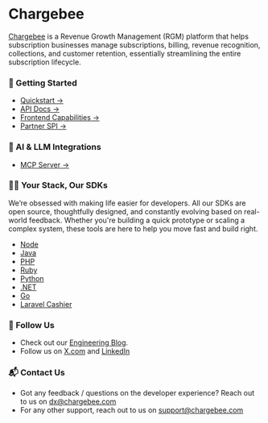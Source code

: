 # Chargebee

[Chargebee](https://www.chargebee.com) is a Revenue Growth Management (RGM) platform that helps subscription businesses manage subscriptions, billing, revenue recognition, collections, and customer retention, essentially streamlining the entire subscription lifecycle. 

### 🚀 Getting Started

- [Quickstart →](https://www.chargebee.com/tutorials/quickstart/)
- [API Docs →](https://apidocs.chargebee.com/docs/api/)
- [Frontend Capabilities →](https://www.chargebee.com/checkout-portal-docs/)
- [Partner SPI →](https://spidocs.chargebee.com/api-reference/partner-spi/overview)


### 🧠 AI & LLM Integrations

- [MCP Server →](https://github.com/chargebee/agentkit/tree/main/modelcontextprotocol)

### 👨‍💻 Your Stack, Our SDKs

We’re obsessed with making life easier for developers. All our SDKs are open source, thoughtfully designed, and constantly evolving based on real-world feedback. Whether you're building a quick prototype or scaling a complex system, these tools are here to help you move fast and build right.

- [Node](https://github.com/chargebee/chargebee-node)
- [Java](https://github.com/chargebee/chargebee-java)
- [PHP](https://github.com/chargebee/chargebee-php)
- [Ruby](https://github.com/chargebee/chargebee-ruby)
- [Python](https://github.com/chargebee/chargebee-python)
- [.NET](https://github.com/chargebee/chargebee-dotnet)
- [Go](https://github.com/chargebee/chargebee-go)
- [Laravel Cashier](https://github.com/chargebee/cashier-chargebee)


### 💬 Follow Us
- Check out our [Engineering Blog](https://medium.com/chargebee-engineering).
- Follow us on [X.com](https://x.com/chargebee) and [LinkedIn](https://in.linkedin.com/company/chargebee)

### 📬 Contact Us
- Got any feedback / questions on the developer experience? Reach out to us on dx@chargebee.com
- For any other support, reach out to us on support@chargebee.com
